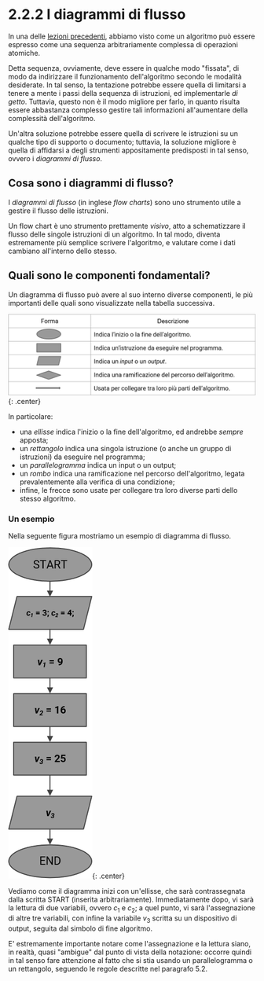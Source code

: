 # 2.2.2 I diagrammi di flusso

In una delle [lezioni precedenti](../../01_algorithms/lecture.md), abbiamo visto come un algoritmo può essere espresso come una sequenza arbitrariamente complessa di operazioni atomiche.

Detta sequenza, ovviamente, deve essere in qualche modo "fissata", di modo da indirizzare il funzionamento dell'algoritmo secondo le modalità desiderate. In tal senso, la tentazione potrebbe essere quella di limitarsi a tenere a mente i passi della sequenza di istruzioni, ed implementarle *di getto*. Tuttavia, questo non è il modo migliore per farlo, in quanto risulta essere abbastanza complesso gestire tali informazioni all'aumentare della complessità dell'algoritmo.

Un'altra soluzione potrebbe essere quella di scrivere le istruzioni su un qualche tipo di supporto o documento; tuttavia, la soluzione migliore è quella di affidarsi a degli strumenti appositamente predisposti in tal senso, ovvero i *diagrammi di flusso*.

## Cosa sono i diagrammi di flusso?

I *diagrammi di flusso* (in inglese *flow charts*) sono uno strumento utile a gestire il flusso delle istruzioni.

Un flow chart è uno strumento prettamente *visivo*, atto a schematizzare il flusso delle singole istruzioni di un algoritmo. In tal modo, diventa estremamente più semplice scrivere l'algoritmo, e valutare come i dati cambiano all'interno dello stesso.

## Quali sono le componenti fondamentali?

Un diagramma di flusso può avere al suo interno diverse componenti, le più importanti delle quali sono visualizzate nella tabella successiva.

![tabella_flow_chart](./images/tabella_flow_chart.png){: .center}

In particolare:

* una *ellisse* indica l'inizio o la fine dell'algoritmo, ed andrebbe *sempre* apposta;
* un *rettangolo* indica una singola istruzione (o anche un gruppo di istruzioni) da eseguire nel programma;
* un *parallelogramma* indica un input o un output;
* un *rombo* indica una ramificazione nel percorso dell'algoritmo, legata prevalentemente alla verifica di una condizione;
* infine, le frecce sono usate per collegare tra loro diverse parti dello stesso algoritmo.

### Un esempio

Nella seguente figura mostriamo un esempio di diagramma di flusso.

![es_flow_chart](./images//es_flow_chart.png){: .center}

Vediamo come il diagramma inizi con un'ellisse, che sarà contrassegnata dalla scritta START (inserita arbitrariamente). Immediatamente dopo, vi sarà la lettura di due variabili, ovvero $c_1$ e $c_2$; a quel punto, vi sarà l'assegnazione di altre tre variabili, con infine la variabile $v_3$ scritta su un dispositivo di output, seguita dal simbolo di fine algoritmo.

E' estremamente importante notare come l'assegnazione e la lettura siano, in realtà, quasi "ambigue" dal punto di vista della notazione: occorre quindi in tal senso fare attenzione al fatto che si stia usando un parallelogramma o un rettangolo, seguendo le regole descritte nel paragrafo 5.2.
